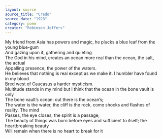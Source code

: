 ```yaml
---
layout: source
source_title: "Credo"
source_date: "1928"
category: poem
creator: "Robinson Jeffers"
---
```

My friend from Asia has powers and magic, he plucks a blue leaf from the young blue-gum  
And gazing upon it, gathering and quieting  
The God in his mind, creates an ocean more real than the ocean, the salt, the actual  
Appalling presence, the power of the waters.  
He believes that nothing is real except as we make it. I humbler have found in my blood  
Bred west of Caucasus a harder mysticism.  
Multitude stands in my mind but I think that the ocean in the bone vault is only  
The bone vault’s ocean: out there is the ocean’s;  
The water is the water, the cliff is the rock, come shocks and flashes of reality. The mind  
Passes, the eye closes, the spirit is a passage;  
The beauty of things was born before eyes and sufficient to itself; the heartbreaking beauty  
Will remain when there is no heart to break for it  
